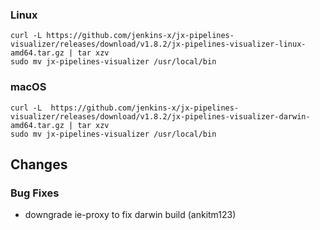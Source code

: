 ### Linux

```shell
curl -L https://github.com/jenkins-x/jx-pipelines-visualizer/releases/download/v1.8.2/jx-pipelines-visualizer-linux-amd64.tar.gz | tar xzv 
sudo mv jx-pipelines-visualizer /usr/local/bin
```

### macOS

```shell
curl -L  https://github.com/jenkins-x/jx-pipelines-visualizer/releases/download/v1.8.2/jx-pipelines-visualizer-darwin-amd64.tar.gz | tar xzv
sudo mv jx-pipelines-visualizer /usr/local/bin
```
## Changes

### Bug Fixes

* downgrade ie-proxy to fix darwin build (ankitm123)
